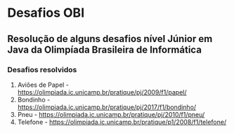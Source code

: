# Desafios OBI
## Resolução de alguns desafios nível Júnior em Java da Olimpíada Brasileira de Informática
### Desafios resolvidos 
1. Aviões de Papel  - https://olimpiada.ic.unicamp.br/pratique/pj/2009/f1/papel/
2. Bondinho - https://olimpiada.ic.unicamp.br/pratique/pj/2017/f1/bondinho/
3. Pneu - https://olimpiada.ic.unicamp.br/pratique/pj/2010/f1/pneu/
4. Telefone - https://olimpiada.ic.unicamp.br/pratique/p1/2008/f1/telefone/
